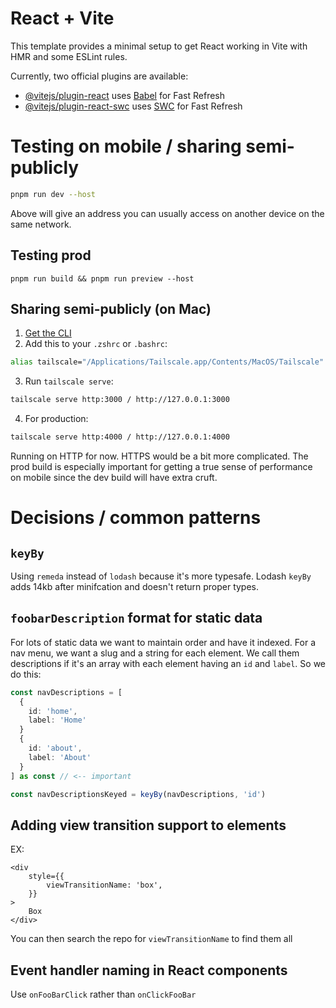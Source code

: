 # React + Vite

This template provides a minimal setup to get React working in Vite with HMR and some ESLint rules.

Currently, two official plugins are available:

- [@vitejs/plugin-react](https://github.com/vitejs/vite-plugin-react/blob/main/packages/plugin-react/README.md) uses [Babel](https://babeljs.io/) for Fast Refresh
- [@vitejs/plugin-react-swc](https://github.com/vitejs/vite-plugin-react-swc) uses [SWC](https://swc.rs/) for Fast Refresh

# Testing on mobile / sharing semi-publicly

```sh
pnpm run dev --host
```

Above will give an address you can usually access on another device on the same network.

## Testing prod

```
pnpm run build && pnpm run preview --host
```

## Sharing semi-publicly (on Mac)

1. [Get the CLI](https://tailscale.com/kb/1080/cli/#using-the-cli)
2. Add this to your `.zshrc` or `.bashrc`:

```sh
alias tailscale="/Applications/Tailscale.app/Contents/MacOS/Tailscale"
```

3. Run `tailscale serve`:

```sh
tailscale serve http:3000 / http://127.0.0.1:3000
```

4. For production:

```sh
tailscale serve http:4000 / http://127.0.0.1:4000
```

Running on HTTP for now. HTTPS would be a bit more complicated. The prod build is especially important for getting a true sense of performance on mobile since the dev build will have extra cruft.

# Decisions / common patterns

## `keyBy`

Using `remeda` instead of `lodash` because it's more typesafe. Lodash `keyBy` adds 14kb after minifcation and doesn't return proper types.

## `foobarDescription` format for static data

For lots of static data we want to maintain order and have it indexed. For a nav menu, we want a slug and a string for each element. We call them descriptions if it's an array with each element having an `id` and `label`. So we do this:

```ts
const navDescriptions = [
  {
    id: 'home',
    label: 'Home'
  }
  {
    id: 'about',
    label: 'About'
  }
] as const // <-- important

const navDescriptionsKeyed = keyBy(navDescriptions, 'id')
```

## Adding view transition support to elements

EX:

```tsx
<div
	style={{
		viewTransitionName: 'box',
	}}
>
	Box
</div>
```

You can then search the repo for `viewTransitionName` to find them all

## Event handler naming in React components

Use `onFooBarClick` rather than `onClickFooBar`
